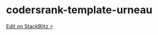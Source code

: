 # codersrank-template-urneau

[Edit on StackBlitz ⚡️](https://stackblitz.com/edit/codersrank-template-urneau)